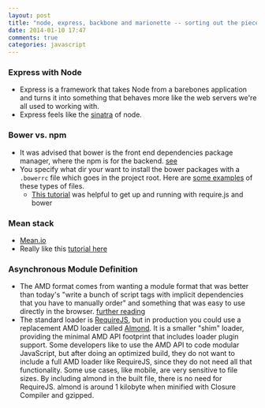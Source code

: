```yaml
---
layout: post
title: "node, express, backbone and marionette -- sorting out the pieces"
date: 2014-01-10 17:47
comments: true
categories: javascript
---
```


### Express with Node
  - Express is a framework that takes Node from a barebones application and turns it into something that behaves more like the web servers we're all used to working with.
  - Express feels like the [sinatra](http://www.sinatrarb.com/) of node.

### Bower vs. npm
  - It was advised that bower is the front end dependencies package manager, where the npm is for the backend. [see](https://www.google.com/search?q=npm+of+backend+and+bower+for+the+front+end&oq=npm+of+backend+and+bower+for+the+front+end&aqs=chrome..69i57.8637j0j9&sourceid=chrome&espv=210&es_sm=91&ie=UTF-8#es_sm=91&espv=210&q=npm+for+backend+and+bower+for+the+front+end)
  - You specify what dir your want to install the bower packages with a `.bowerrc` file which goes in the project root. Here are [some examples](https://gist.github.com/facultymatt/5482781) of these types of files.
    - [This tutorial](http://net.tutsplus.com/tutorials/javascript-ajax/a-requirejs-backbone-and-bower-starter-template/) was helpful to get up and running with require.js and bower

### Mean stack
  - [Mean.io](http://mean.io/)
  - Really like this [tutorial here](http://cwbuecheler.com/web/tutorials/2013/node-express-mongo/)

### Asynchronous Module Definition
  - The AMD format comes from wanting a module format that was better than today's "write a bunch of script tags with implicit dependencies that you have to manually order" and something that was easy to use directly in the browser. [further reading](http://requirejs.org/docs/whyamd.html)
  - The standard loader is [RequireJS](http://requirejs.org/), but in production you could use a replacement AMD loader called [Almond](https://github.com/jrburke/almond). It is a smaller "shim" loader, providing the minimal AMD API footprint that includes loader plugin support. Some developers like to use the AMD API to code modular JavaScript, but after doing an optimized build, they do not want to include a full AMD loader like RequireJS, since they do not need all that functionality. Some use cases, like mobile, are very sensitive to file sizes. By including almond in the built file, there is no need for RequireJS. almond is around 1 kilobyte when minified with Closure Compiler and gzipped.
